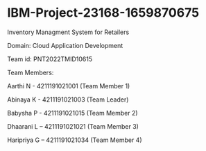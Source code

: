 # IBM-Project-23168-1659870675
Inventory Managment System for Retailers

Domain: Cloud Application Development

Team id: PNT2022TMID10615 

Team Members: 

Aarthi N - 4211191021001 (Team Member 1)

Abinaya K - 4211191021003 (Team Leader)

Babysha P - 4211191021015 (Team Member 2)

Dhaarani L – 4211191021021 (Team Member 3)

Haripriya G – 4211191021034 (Team Member 4)
